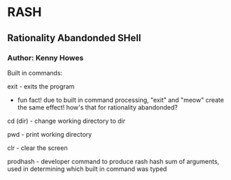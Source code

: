 # RASH
## Rationality Abandonded SHell

### Author: Kenny Howes

Built in commands:

exit - exits the program
 - fun fact! due to built in command processing, "exit" and "meow" create the same effect! how's that for rationality abandonded?

cd (dir) - change working directory to dir

pwd - print working directory

clr - clear the screen

prodhash - developer command to produce rash hash sum of arguments, used in determining which built in command was typed
